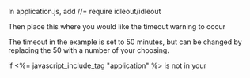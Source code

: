 In application.js, add
//= require idleout/idleout

Then place this where you would like the timeout warning to occur

<script>
  timeout = new idleOut.pageTimeOut(50);
  timeout.start();
</script>

The timeout in the example is set to 50 minutes, but can be changed by replacing the 50 with a number of your choosing.


if <%= javascript_include_tag "application" %> is not in your <title>, you may need to
surround the script with a <%= content_for :script do %> tag.
